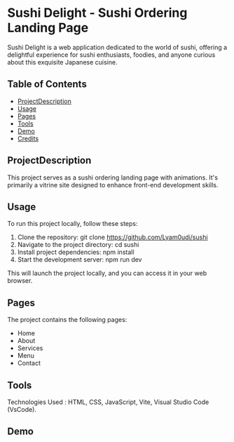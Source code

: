 # Sushi Delight - Sushi Ordering Landing Page

Sushi Delight is a web application dedicated to the world of sushi, offering a delightful experience for sushi enthusiasts, foodies, and anyone curious about this exquisite Japanese cuisine.

## Table of Contents

- [ProjectDescription](#projectdescription)
- [Usage](#usage)
- [Pages](#pages)
- [Tools](#tools)
- [Demo](#demo)
- [Credits](#credits)

## ProjectDescription
This project serves as a sushi ordering landing page with animations. It's primarily a vitrine site designed to enhance front-end development skills.

## Usage

To run this project locally, follow these steps:

1. Clone the repository:
   git clone https://github.com/Lyam0udi/sushi
2. Navigate to the project directory:
  cd sushi
3. Install project dependencies:
  npm install
5. Start the development server:
   npm run dev

This will launch the project locally, and you can access it in your web browser.

## Pages
The project contains the following pages:

  - Home
  - About
  - Services
  - Menu
  - Contact

## Tools
Technologies Used : HTML, CSS, JavaScript, Vite, Visual Studio Code (VsCode).

## Demo

